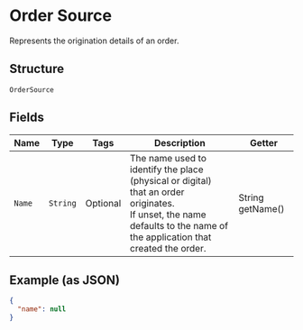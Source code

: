 
# Order Source

Represents the origination details of an order.

## Structure

`OrderSource`

## Fields

| Name | Type | Tags | Description | Getter |
|  --- | --- | --- | --- | --- |
| `Name` | `String` | Optional | The name used to identify the place (physical or digital) that an order originates.<br>If unset, the name defaults to the name of the application that created the order. | String getName() |

## Example (as JSON)

```json
{
  "name": null
}
```


